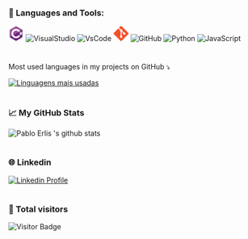 ### 🚀 Languages and Tools:</summary>

<p align="left">
<img height="30" src="https://raw.githubusercontent.com/devicons/devicon/master/icons/csharp/csharp-original.svg" title="C#" alt="C#" />
<img height="30" src="https://visualstudio.microsoft.com/wp-content/uploads/2021/10/Product-Icon.svg" title="VisualStudio" alt="VisualStudio" />

<img height="30" src="https://www.vectorlogo.zone/logos/visualstudio_code/visualstudio_code-icon.svg" title="VsCode" alt="VsCode">
<img height="30" src="https://raw.githubusercontent.com/devicons/devicon/master/icons/git/git-original.svg" title="GIT" alt="GIT">
<img height="30" src="https://www.vectorlogo.zone/logos/github/github-icon.svg" title="GitHub" alt="GitHub">
<img width="30" height="30" src="https://www.vectorlogo.zone/logos/python/python-icon.svg" title="Python" alt="Python" />
 <img width="30" height="30" src="https://www.vectorlogo.zone/logos/javascript/javascript-icon.svg" title="JavaScript" alt="JavaScript" />

</p>

 #

<p> Most used languages in my projects on GitHub ⤵ </p></b></summary>

[![Linguagens mais usadas](https://github-readme-stats.vercel.app/api/top-langs/?username=pabloerlis)](https://github.com/anuraghazra/github-readme-stats)

#

### 📈 My GitHub Stats </b></summary>
![Pablo Erlis 's github stats](https://github-readme-stats.vercel.app/api?username=pabloerlis&show_icons=true&theme=dracula)


#

### 🌐 Linkedin</b></summary>
<a href="https://www.linkedin.com/in/pabloerlissilva/">
<img height="60" src="https://www.vectorlogo.zone/logos/linkedin/linkedin-icon.svg" title="Linkedin Profile" alt="Linkedin Profile" />
</a>

#

### 🚪 Total visitors</b></summary>

![Visitor Badge](https://visitor-badge.laobi.icu/badge?page_id=pabloerlis.pabloerlis)
